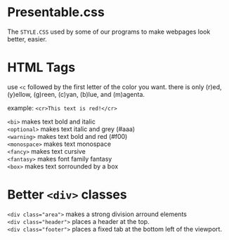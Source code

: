 # Presentable.css
 The `STYLE.CSS` used by some of our programs to make webpages look better, easier.

# HTML Tags

use `<c` followed by the first letter of the color you want. there is only (r)ed, (y)ellow, (g)reen, (c)yan, (b)lue, and (m)agenta.
  
example: `<cr>This text is red!</cr>`  
  
`<bi>` makes text bold and italic  
`<optional>` makes text italic and grey (#aaa)  
`<warning>` makes text bold and red (#f00)  
`<monospace>` makes text monospace  
`<fancy>` makes text cursive  
`<fantasy>` makes font family fantasy  
`<box>` makes text sorrounded by a box  
  
  
# Better `<div>` classes

`<div class="area">` makes a strong division arround elements  
`<div class="header">` places a header at the top.  
`<div class="footer">` places a fixed tab at the bottom left of the viewport.  
